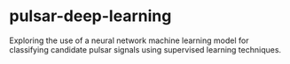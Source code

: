 # pulsar-deep-learning
Exploring the use of a neural network machine learning model for classifying candidate pulsar signals using supervised learning techniques.
